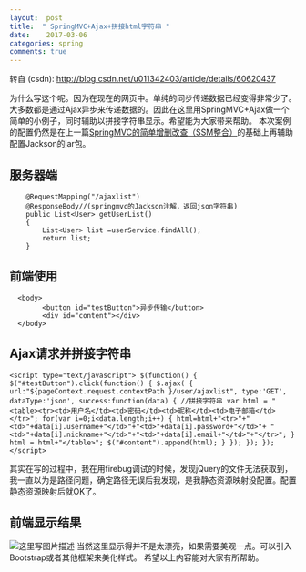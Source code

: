 ```yaml
---
layout:  post
title:  " SpringMVC+Ajax+拼接html字符串 "
date:    2017-03-06
categories: spring 
comments: true
---
```

转自 (csdn): http://blog.csdn.net/u011342403/article/details/60620437
<div class="markdown_views">
 <p>为什么写这个呢。因为在现在的网页中。单纯的同步传递数据已经变得非常少了。大多数都是通过Ajax异步来传递数据的。因此在这里用SpringMVC+Ajax做一个简单的小例子，同时辅助以拼接字符串显示。希望能为大家带来帮助。  本次案例的配置仍然是在上一篇<a href="http://blog.csdn.net/u011342403/article/details/58730687">SpringMVC的简单增删改查（SSM整合）</a>的基础上再辅助配置Jackson的jar包。</p> 
 <h2 id="服务器端">服务器端</h2> 
 <pre class="prettyprint"><code class=" hljs java">    <span class="hljs-annotation">@RequestMapping</span>(<span class="hljs-string">"/ajaxlist"</span>)
    <span class="hljs-annotation">@ResponseBody</span><span class="hljs-comment">//(springmvc的Jackson注解，返回json字符串)</span>
    <span class="hljs-keyword">public</span> List&lt;User&gt; <span class="hljs-title">getUserList</span>()
    {
        List&lt;User&gt; list =userService.findAll();
        <span class="hljs-keyword">return</span> list;
    }</code></pre> 
 <h2 id="前端使用">前端使用</h2> 
 <pre class="prettyprint"><code class=" hljs xml">  <span class="hljs-tag">&lt;<span class="hljs-title">body</span>&gt;</span>
        <span class="hljs-tag">&lt;<span class="hljs-title">button</span> <span class="hljs-attribute">id</span>=<span class="hljs-value">"testButton"</span>&gt;</span>异步传输<span class="hljs-tag">&lt;/<span class="hljs-title">button</span>&gt;</span>  
        <span class="hljs-tag">&lt;<span class="hljs-title">div</span> <span class="hljs-attribute">id</span>=<span class="hljs-value">"content"</span>&gt;</span><span class="hljs-tag">&lt;/<span class="hljs-title">div</span>&gt;</span>  
  <span class="hljs-tag">&lt;/<span class="hljs-title">body</span>&gt;</span></code></pre> 
 <h2 id="ajax请求并拼接字符串">Ajax请求并拼接字符串</h2> 
 <pre class="prettyprint"><code class=" hljs xml"><span class="hljs-tag">&lt;<span class="hljs-title">script</span> <span class="hljs-attribute">type</span>=<span class="hljs-value">"text/javascript"</span>&gt;</span><span class="javascript"> $(<span class="hljs-function"><span class="hljs-keyword">function</span><span class="hljs-params">()</span> {</span> $(<span class="hljs-string">"#testButton"</span>).click(<span class="hljs-function"><span class="hljs-keyword">function</span><span class="hljs-params">()</span> {</span> $.ajax( { url:<span class="hljs-string">"${pageContext.request.contextPath }/user/ajaxlist"</span>, type:<span class="hljs-string">'GET'</span>, dataType:<span class="hljs-string">'json'</span>, success:<span class="hljs-function"><span class="hljs-keyword">function</span><span class="hljs-params">(data)</span> {</span> <span class="hljs-comment">//拼接字符串</span> <span class="hljs-keyword">var</span> html = <span class="hljs-string">"&lt;table&gt;&lt;tr&gt;&lt;td&gt;用户名&lt;/td&gt;&lt;td&gt;密码&lt;/td&gt;&lt;td&gt;昵称&lt;/td&gt;&lt;td&gt;电子邮箱&lt;/td&gt;&lt;/tr&gt;"</span>; <span class="hljs-keyword">for</span>(<span class="hljs-keyword">var</span> i=<span class="hljs-number">0</span>;i&lt;data.length;i++) { html=html+<span class="hljs-string">"&lt;tr&gt;"</span>+<span class="hljs-string">"&lt;td&gt;"</span>+data[i].username+<span class="hljs-string">"&lt;/td&gt;"</span>+<span class="hljs-string">"&lt;td&gt;"</span>+data[i].password+<span class="hljs-string">"&lt;/td&gt;"</span>+ <span class="hljs-string">"&lt;td&gt;"</span>+data[i].nickname+<span class="hljs-string">"&lt;/td&gt;"</span>+<span class="hljs-string">"&lt;td&gt;"</span>+data[i].email+<span class="hljs-string">"&lt;/td&gt;"</span>+<span class="hljs-string">"&lt;/tr&gt;"</span>; } html = html+<span class="hljs-string">"&lt;/table&gt;"</span>; $(<span class="hljs-string">"#content"</span>).append(html); } }); }); }); </span><span class="hljs-tag">&lt;/<span class="hljs-title">script</span>&gt;</span></code></pre> 
 <p>其实在写的过程中，我在用firebug调试的时候，发现jQuery的文件无法获取到， 我一直以为是路径问题，确定路径无误后我发现，是我静态资源映射没配置。配置静态资源映射后就OK了。</p> 
 <h2 id="前端显示结果">前端显示结果</h2> 
 <p><img src="http://img.blog.csdn.net/20170306233141902?watermark/2/text/aHR0cDovL2Jsb2cuY3Nkbi5uZXQvdTAxMTM0MjQwMw==/font/5a6L5L2T/fontsize/400/fill/I0JBQkFCMA==/dissolve/70/gravity/SouthEast" alt="这里写图片描述" title="">  当然这里显示得并不是太漂亮，如果需要美观一点。可以引入Bootstrap或者其他框架来美化样式。  希望以上内容能对大家有所帮助。</p>
</div>